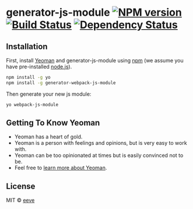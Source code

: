 # generator-js-module [![NPM version][npm-image]][npm-url] [![Build Status][travis-image]][travis-url] [![Dependency Status][daviddm-image]][daviddm-url]
> 

## Installation

First, install [Yeoman](http://yeoman.io) and generator-js-module using [npm](https://www.npmjs.com/) (we assume you have pre-installed [node.js](https://nodejs.org/)).

```bash
npm install -g yo
npm install -g generator-webpack-js-module
```

Then generate your new js module:

```bash
yo webpack-js-module
```

## Getting To Know Yeoman

 * Yeoman has a heart of gold.
 * Yeoman is a person with feelings and opinions, but is very easy to work with.
 * Yeoman can be too opinionated at times but is easily convinced not to be.
 * Feel free to [learn more about Yeoman](http://yeoman.io/).

## License

MIT © [eeve]()


[npm-image]: https://badge.fury.io/js/generator-js-module.svg
[npm-url]: https://npmjs.org/package/generator-js-module
[travis-image]: https://travis-ci.org/eeve/generator-js-module.svg?branch=master
[travis-url]: https://travis-ci.org/eeve/generator-js-module
[daviddm-image]: https://david-dm.org/eeve/generator-js-module.svg?theme=shields.io
[daviddm-url]: https://david-dm.org/eeve/generator-js-module
